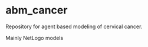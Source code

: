 abm_cancer
==========
Repository for agent based modeling of cervical cancer.

Mainly NetLogo models
